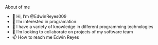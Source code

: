 About of me
- 👋 Hi, I’m @EdwinReyes009
- 👀 I’m interested in programation
- 🌱 I have a variety of knowledge in different programming technologies
- 💞️ I’m looking to collaborate on projects of my software team
- 📫 How to reach me Edwin Reyes

<!---
EdwinReyes009/EdwinReyes009 is a ✨ special ✨ repository because its `README.md` (this file) appears on your GitHub profile.
You can click the Preview link to take a look at your changes.
--->

